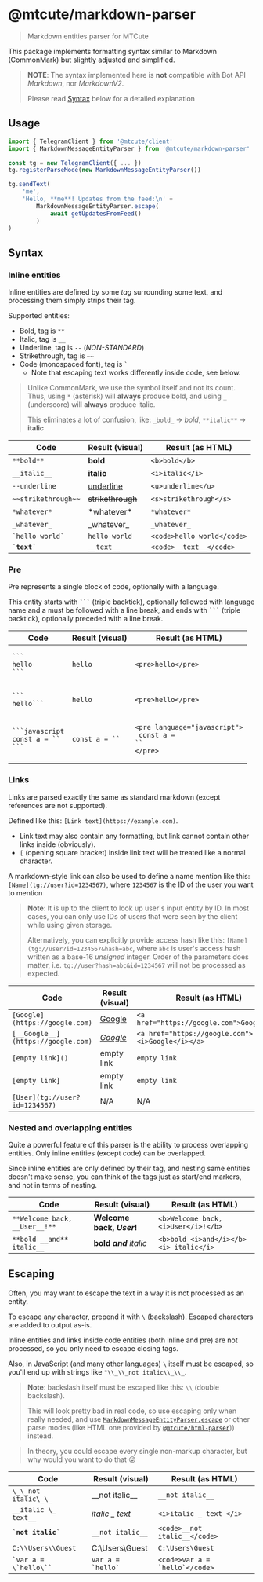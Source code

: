 # @mtcute/markdown-parser

> Markdown entities parser for MTCute

This package implements formatting syntax similar to Markdown (CommonMark) but slightly adjusted and simplified.

> **NOTE**: The syntax implemented here is **not** compatible with Bot API _Markdown_, nor _MarkdownV2_.
>
> Please read [Syntax](#syntax) below for a detailed explanation

## Usage

```typescript
import { TelegramClient } from '@mtcute/client'
import { MarkdownMessageEntityParser } from '@mtcute/markdown-parser'

const tg = new TelegramClient({ ... })
tg.registerParseMode(new MarkdownMessageEntityParser())

tg.sendText(
    'me',
    'Hello, **me**! Updates from the feed:\n' +
        MarkdownMessageEntityParser.escape(
            await getUpdatesFromFeed()
        )
)
```

## Syntax

### Inline entities

Inline entities are defined by some _tag_ surrounding some text, and processing them simply strips their tag.

Supported entities:

- Bold, tag is `**`
- Italic, tag is `__`
- Underline, tag is `--` (_NON-STANDARD_)
- Strikethrough, tag is `~~`
- Code (monospaced font), tag is <code>`</code>
    - Note that escaping text works differently inside code, see below.

> Unlike CommonMark, we use the symbol itself and not its count.
> Thus, using `*` (asterisk) will **always** produce bold,
> and using `_` (underscore) will **always** produce italic.
>
> This eliminates a lot of confusion, like: `_bold_` → _bold_, `**italic**` → **italic**

| Code | Result (visual) | Result (as HTML)
|---|---|---|
| `**bold**` | **bold** | `<b>bold</b>`
| `__italic__` | __italic__ | `<i>italic</i>`
| `--underline` | <u>underline</u> | `<u>underline</u>`
| `~~strikethrough~~` | ~~strikethrough~~ | `<s>strikethrough</s>`
| `*whatever*` | \*whatever\* | `*whatever*`
| `_whatever_` | \_whatever\_ | `_whatever_`
| <code>\`hello world\`</code> | `hello world` | `<code>hello world</code>`
| <code>\`__text__\`</code> | `__text__` | `<code>__text__</code>`

### Pre

Pre represents a single block of code, optionally with a language.

This entity starts with <code>\`\`\`</code> (triple backtick), optionally followed with language name and a must be
followed with a line break, and ends with <code>\`\`\`</code> (triple backtick), optionally preceded with a line break.

| Code | Result (visual) | Result (as HTML)
|---|---|---|
| <pre><code>\`\`\`<br>hello<br>\`\`\`</code></pre> | `hello` | `<pre>hello</pre>`
| <pre><code>\`\`\`<br>hello\`\`\`</code></pre> | `hello` | `<pre>hello</pre>`
| <pre><code>\`\`\`javascript<br>const a = ``<br>\`\`\`</code></pre> | <code>const a = ``</code> | <pre><code>&lt;pre language="javascript"&gt;<br>  const a = ``<br>&lt;/pre&gt;</code></pre>

### Links

Links are parsed exactly the same as standard markdown (except references are not supported).

Defined like this: `[Link text](https://example.com)`.

- Link text may also contain any formatting, but link cannot contain other links inside (obviously).
- `[` (opening square bracket) inside link text will be treated like a normal character.

A markdown-style link can also be used to define a name mention like this: `[Name](tg://user?id=1234567)`,
where `1234567` is the ID of the user you want to mention

> **Note**: It is up to the client to look up user's input entity by ID.
> In most cases, you can only use IDs of users that were seen by the client while using given storage.
>
> Alternatively, you can explicitly provide access hash like this: `[Name](tg://user?id=1234567&hash=abc`,
> where `abc` is user's access hash written as a base-16 *unsigned* integer.
> Order of the parameters does matter, i.e. `tg://user?hash=abc&id=1234567` will not be processed as expected.

| Code | Result (visual) | Result (as HTML)
|---|---|---|
| `[Google](https://google.com)` | [Google](https://google.com) | `<a href="https://google.com">Google</a>`
| `[__Google__](https://google.com)` | [_Google_](https://google.com) | `<a href="https://google.com"><i>Google</i></a>`
| `[empty link]()` | empty link | `empty link`
| `[empty link]` | empty link | `empty link`
| `[User](tg://user?id=1234567)` | N/A | N/A

### Nested and overlapping entities

Quite a powerful feature of this parser is the ability to process overlapping entities. Only inline entities (except
code) can be overlapped.

Since inline entities are only defined by their tag, and nesting same entities doesn't make sense, you can think of the
tags just as start/end markers, and not in terms of nesting.

| Code | Result (visual) | Result (as HTML)
|---|---|---|
| `**Welcome back, __User__!**` | **Welcome back, _User_!** | `<b>Welcome back, <i>User</i>!</b>`
| `**bold __and** italic__` | **bold _and_** _italic_ | `<b>bold <i>and</i></b><i> italic</i>`

## Escaping

Often, you may want to escape the text in a way it is not processed as an entity.

To escape any character, prepend it with ` \ ` (backslash). Escaped characters are added to output as-is.

Inline entities and links inside code entities (both inline and pre) are not processed, so you only need to escape
closing tags.

Also, in JavaScript (and many other languages) ` \ ` itself must be escaped, so you'll end up with strings
like `"\\_\\_not italic\\_\\_`.

> **Note**: backslash itself must be escaped like this: ` \\ ` (double backslash).
>
> This will look pretty bad in real code, so use escaping only when really needed, and use
> [`MarkdownMessageEntityParser.escape`](./classes/markdownmessageentityparser.html#escape) or
> other parse modes (like HTML one provided by [`@mtcute/html-parser`](../html-parser/index.html))) instead.

> In theory, you could escape every single non-markup character, but why would you want to do that 😜

| Code | Result (visual) | Result (as HTML)
|---|---|---|
| `\_\_not italic\_\_` | \_\_not italic\_\_ | `__not italic__`
| `__italic \_ text__` | _italic \_ text_ | `<i>italic _ text </i>`
| <code>\`__not italic__\`</code> | `__not italic__` | `<code>__not italic__</code>`
| <code>C:\\\\Users\\\\Guest</code> | C:\Users\Guest |  `C:\Users\Guest`
| <code>\`var a = \\\`hello\\\`\`</code> | <code>var a = \`hello\`</code> | <code>&lt;code&gt;var a = \`hello\`&lt;/code&gt;</code>
